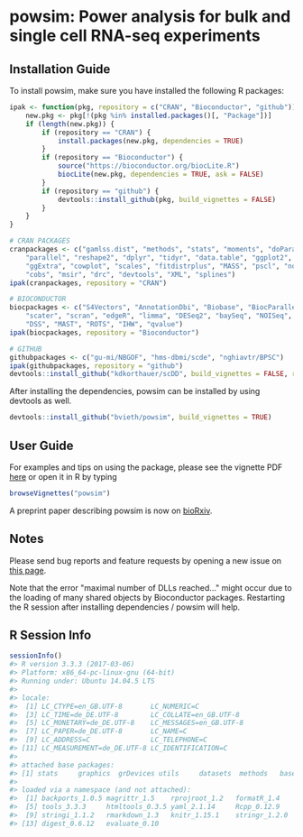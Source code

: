 
<!-- README.md is generated from README.Rmd. Please edit that file -->
powsim: Power analysis for bulk and single cell RNA-seq experiments
===================================================================

Installation Guide
------------------

To install powsim, make sure you have installed the following R packages:

``` r
ipak <- function(pkg, repository = c("CRAN", "Bioconductor", "github")) {
    new.pkg <- pkg[!(pkg %in% installed.packages()[, "Package"])]
    if (length(new.pkg)) {
        if (repository == "CRAN") {
            install.packages(new.pkg, dependencies = TRUE)
        }
        if (repository == "Bioconductor") {
            source("https://bioconductor.org/biocLite.R")
            biocLite(new.pkg, dependencies = TRUE, ask = FALSE)
        }
        if (repository == "github") {
            devtools::install_github(pkg, build_vignettes = FALSE)
        }
    }
}

# CRAN PACKAGES
cranpackages <- c("gamlss.dist", "methods", "stats", "moments", "doParallel", 
    "parallel", "reshape2", "dplyr", "tidyr", "data.table", "ggplot2", "ggthemes", 
    "ggExtra", "cowplot", "scales", "fitdistrplus", "MASS", "pscl", "nonnest2", 
    "cobs", "msir", "drc", "devtools", "XML", "splines")
ipak(cranpackages, repository = "CRAN")

# BIOCONDUCTOR
biocpackages <- c("S4Vectors", "AnnotationDbi", "Biobase", "BiocParallel", "BiocStyle", 
    "scater", "scran", "edgeR", "limma", "DESeq2", "baySeq", "NOISeq", "EBSeq", 
    "DSS", "MAST", "ROTS", "IHW", "qvalue")
ipak(biocpackages, repository = "Bioconductor")

# GITHUB
githubpackages <- c("gu-mi/NBGOF", "hms-dbmi/scde", "nghiavtr/BPSC")
ipak(githubpackages, repository = "github")
devtools::install_github("kdkorthauer/scDD", build_vignettes = FALSE, ref = "develop")
```

After installing the dependencies, powsim can be installed by using devtools as well.

``` r
devtools::install_github("bvieth/powsim", build_vignettes = TRUE)
```

User Guide
----------

For examples and tips on using the package, please see the vignette PDF [here](https://github.com/bvieth/powsim/tree/master/vignettes/powsim.pdf) or open it in R by typing

``` r
browseVignettes("powsim")
```

A preprint paper describing powsim is now on [bioRxiv](https://doi.org/10.1101/117150).

Notes
-----

Please send bug reports and feature requests by opening a new issue on [this page](https://github.com/bvieth/powsim/issues).

Note that the error "maximal number of DLLs reached..." might occur due to the loading of many shared objects by Bioconductor packages. Restarting the R session after installing dependencies / powsim will help.

R Session Info
--------------

``` r
sessionInfo()
#> R version 3.3.3 (2017-03-06)
#> Platform: x86_64-pc-linux-gnu (64-bit)
#> Running under: Ubuntu 14.04.5 LTS
#> 
#> locale:
#>  [1] LC_CTYPE=en_GB.UTF-8       LC_NUMERIC=C              
#>  [3] LC_TIME=de_DE.UTF-8        LC_COLLATE=en_GB.UTF-8    
#>  [5] LC_MONETARY=de_DE.UTF-8    LC_MESSAGES=en_GB.UTF-8   
#>  [7] LC_PAPER=de_DE.UTF-8       LC_NAME=C                 
#>  [9] LC_ADDRESS=C               LC_TELEPHONE=C            
#> [11] LC_MEASUREMENT=de_DE.UTF-8 LC_IDENTIFICATION=C       
#> 
#> attached base packages:
#> [1] stats     graphics  grDevices utils     datasets  methods   base     
#> 
#> loaded via a namespace (and not attached):
#>  [1] backports_1.0.5 magrittr_1.5    rprojroot_1.2   formatR_1.4    
#>  [5] tools_3.3.3     htmltools_0.3.5 yaml_2.1.14     Rcpp_0.12.9    
#>  [9] stringi_1.1.2   rmarkdown_1.3   knitr_1.15.1    stringr_1.2.0  
#> [13] digest_0.6.12   evaluate_0.10
```

